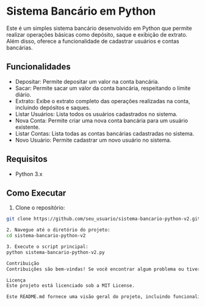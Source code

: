 # Sistema Bancário em Python

Este é um simples sistema bancário desenvolvido em Python que permite realizar operações básicas como depósito, saque e exibição de extrato. Além disso, oferece a funcionalidade de cadastrar usuários e contas bancárias.

## Funcionalidades

- Depositar: Permite depositar um valor na conta bancária.
- Sacar: Permite sacar um valor da conta bancária, respeitando o limite diário.
- Extrato: Exibe o extrato completo das operações realizadas na conta, incluindo depósitos e saques.
- Listar Usuários: Lista todos os usuários cadastrados no sistema.
- Nova Conta: Permite criar uma nova conta bancária para um usuário existente.
- Listar Contas: Lista todas as contas bancárias cadastradas no sistema.
- Novo Usuário: Permite cadastrar um novo usuário no sistema.

## Requisitos

- Python 3.x

## Como Executar

1. Clone o repositório:

```bash
git clone https://github.com/seu_usuario/sistema-bancario-python-v2.git

2. Navegue até o diretório do projeto:
cd sistema-bancario-python-v2

3. Execute o script principal:
python sistema-bancario-python-v2.py

Contribuição
Contribuições são bem-vindas! Se você encontrar algum problema ou tiver sugestões de melhorias, sinta-se à vontade para abrir uma issue ou enviar um pull request.

Licença
Este projeto está licenciado sob a MIT License.

Este README.md fornece uma visão geral do projeto, incluindo funcionalidades, requisitos, instruções de execução, informações sobre contribuição e licença. Certifique-se de personalizá-lo de acordo com as especificidades do seu projeto.
